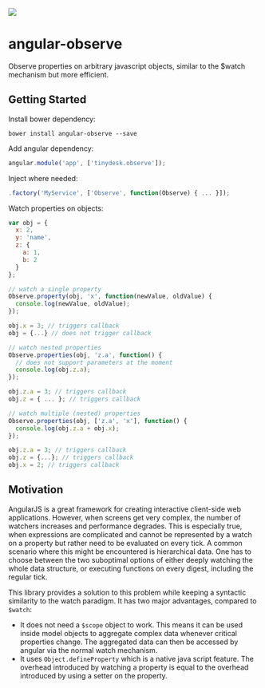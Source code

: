 ![](https://badge-size.herokuapp.com/tinydesk/angular-observe/master/angular-observe.js.svg?compression=gzip)

# angular-observe

Observe properties on arbitrary javascript objects, similar to the $watch mechanism but more efficient.

## Getting Started

Install bower dependency:
```
bower install angular-observe --save
```

Add angular dependency:
```javascript
angular.module('app', ['tinydesk.observe']);
```

Inject where needed:
```javascript
.factory('MyService', ['Observe', function(Observe) { ... }]);
```

Watch properties on objects:
```javascript
var obj = {
  x: 2,
  y: 'name',
  z: {
    a: 1,
    b: 2
  }
};

// watch a single property
Observe.property(obj, 'x', function(newValue, oldValue) {
  console.log(newValue, oldValue);
});

obj.x = 3; // triggers callback
obj = {...} // does not trigger callback

// watch nested properties
Observe.properties(obj, 'z.a', function() {
  // does not support parameters at the moment
  console.log(obj.z.a);
});

obj.z.a = 3; // triggers callback
obj.z = { ... }; // triggers callback

// watch multiple (nested) properties
Observe.properties(obj, ['z.a', 'x'], function() {
  console.log(obj.z.a + obj.x);
});

obj.z.a = 3; // triggers callback
obj.z = {...}; // triggers callback
obj.x = 2; // triggers callback

```

## Motivation

AngularJS is a great framework for creating interactive client-side web applications. However, when screens get very complex, the number of watchers increases and performance degrades. This is especially true, when expressions are complicated and cannot be represented by a watch on a property but rather need to be evaluated on every tick. A common scenario where this might be encountered is hierarchical data. One has to choose between the two suboptimal options of either deeply watching the whole data structure, or executing functions on every digest, including the regular tick.

This library provides a solution to this problem while keeping a syntactic similarity to the watch paradigm. It has two major advantages, compared to `$watch`:

- It does not need a `$scope` object to work. This means it can be used inside model objects to aggregate complex data whenever critical properties change. The aggregated data can then be accessed by angular via the normal watch mechanism.
- It uses `Object.defineProperty` which is a native java script feature. The overhead introduced by watching a property is equal to the overhead introduced by using a setter on the property.
